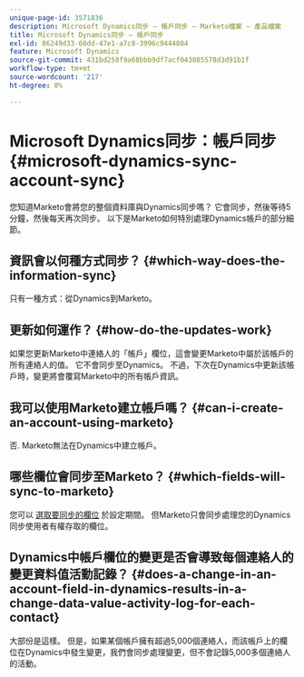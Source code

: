 ```yaml
---
unique-page-id: 3571836
description: Microsoft Dynamics同步 — 帳戶同步 — Marketo檔案 — 產品檔案
title: Microsoft Dynamics同步 — 帳戶同步
exl-id: 86249d33-60dd-47e1-a7c8-3996c9444084
feature: Microsoft Dynamics
source-git-commit: 431bd258f9a68bbb9df7acf043085578d3d91b1f
workflow-type: tm+mt
source-wordcount: '217'
ht-degree: 0%

---
```


# Microsoft Dynamics同步：帳戶同步 {#microsoft-dynamics-sync-account-sync}

您知道Marketo會將您的整個資料庫與Dynamics同步嗎？ 它會同步，然後等待5分鐘，然後每天再次同步。 以下是Marketo如何特別處理Dynamics帳戶的部分細節。

## 資訊會以何種方式同步？ {#which-way-does-the-information-sync}

只有一種方式：從Dynamics到Marketo。

## 更新如何運作？ {#how-do-the-updates-work}

如果您更新Marketo中連絡人的「帳戶」欄位，這會變更Marketo中屬於該帳戶的所有連絡人的值。 它不會同步至Dynamics。 不過，下次在Dynamics中更新該帳戶時，變更將會覆寫Marketo中的所有帳戶資訊。

## 我可以使用Marketo建立帳戶嗎？ {#can-i-create-an-account-using-marketo}

否. Marketo無法在Dynamics中建立帳戶。

## 哪些欄位會同步至Marketo？ {#which-fields-will-sync-to-marketo}

您可以 [選取要同步的欄位](/help/marketo/product-docs/crm-sync/microsoft-dynamics-sync/sync-setup/microsoft-dynamics-365-with-ropc-connection/step-4-of-4-connect.md#select-fields-to-sync) 於設定期間。 但Marketo只會同步處理您的Dynamics同步使用者有權存取的欄位。

## Dynamics中帳戶欄位的變更是否會導致每個連絡人的變更資料值活動記錄？  {#does-a-change-in-an-account-field-in-dynamics-results-in-a-change-data-value-activity-log-for-each-contact}

大部份是這樣。 但是，如果某個帳戶擁有超過5,000個連絡人，而該帳戶上的欄位在Dynamics中發生變更，我們會同步處理變更，但不會記錄5,000多個連絡人的活動。

